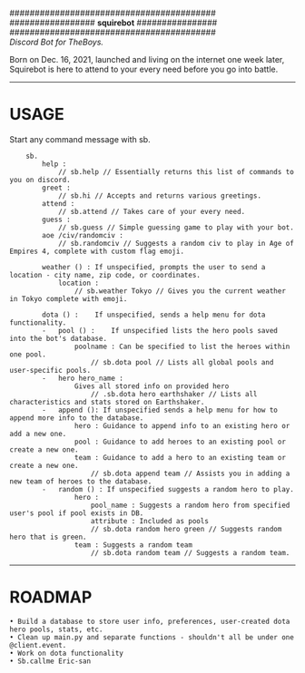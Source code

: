 #########################################<br>
################# **squirebot** ################<br>
#########################################<br>
*Discord Bot for TheBoys.*

Born on Dec. 16, 2021, launched and living on the internet one week later,<br>
Squirebot is here to attend to your every need before you go into battle.

<hr><h1>USAGE</h1>

Start any command message with sb.

        sb.
            help : 
                // sb.help // Essentially returns this list of commands to you on discord.
            greet : 
                // sb.hi // Accepts and returns various greetings.
            attend : 
                // sb.attend // Takes care of your every need.
            guess : 
                // sb.guess // Simple guessing game to play with your bot.
            aoe /civ/randomciv :
                // sb.randomciv // Suggests a random civ to play in Age of Empires 4, complete with custom flag emoji.
        
            weather () : If unspecified, prompts the user to send a location - city name, zip code, or coordinates.
                location : 
                    // sb.weather Tokyo // Gives you the current weather in Tokyo complete with emoji.
                    
            dota () :    If unspecified, sends a help menu for dota functionality.
            -   pool () :    If unspecified lists the hero pools saved into the bot's database.
                    poolname : Can be specified to list the heroes within one pool.
                        // sb.dota pool // Lists all global pools and user-specific pools.
            -   hero hero_name :  
                    Gives all stored info on provided hero
                        // .sb.dota hero earthshaker // Lists all characteristics and stats stored on Earthshaker.
            -   append (): If unspecified sends a help menu for how to append more info to the database.
                    hero : Guidance to append info to an existing hero or add a new one.
                    pool : Guidance to add heroes to an existing pool or create a new one.
                    team : Guidance to add a hero to an existing team or create a new one.
                        // sb.dota append team // Assists you in adding a new team of heroes to the database.
            -   random () : If unspecified suggests a random hero to play.
                    hero : 
                        pool_name : Suggests a random hero from specified user's pool if pool exists in DB.
                        attribute : Included as pools 
                        // sb.dota random hero green // Suggests random hero that is green.
                    team : Suggests a random team
                        // sb.dota random team // Suggests a random team.
    
<hr><h1>ROADMAP</h1>

    • Build a database to store user info, preferences, user-created dota hero pools, stats, etc.
    • Clean up main.py and separate functions - shouldn't all be under one @client.event.
    • Work on dota functionality
    • Sb.callme Eric-san